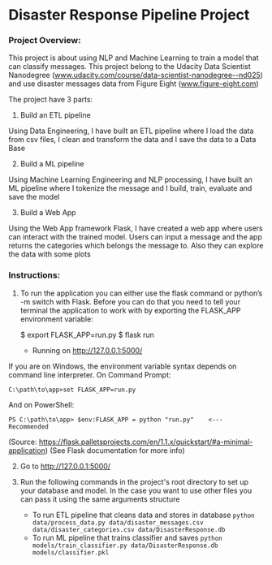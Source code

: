 # Disaster Response Pipeline Project
### Project Overview:

This project is about using NLP and Machine Learning to train a model that can classify messages.
This project belong to the Udacity Data Scientist Nanodegree (www.udacity.com/course/data-scientist-nanodegree--nd025) and use disaster messages data from Figure Eight (www.figure-eight.com)

The project have 3 parts:

1. Build an ETL pipeline

Using Data Engineering, I have built an ETL pipeline where I load the data from csv files, I clean and transform  the data and I save the data to a Data Base

2. Build a ML pipeline

Using Machine Learning Engineering and NLP processing, I have built an ML pipeline where I tokenize the message and I build, train, evaluate and save the model

3. Build a Web App

Using the Web App framework Flask, I have created a web app where users can interact with the trained model. Users can input a message and the app returns the categories which belongs the message to. Also they can explore the data with some plots

### Instructions:

1. To run the application you can either use the flask command or python’s -m switch with Flask. Before you can do that you need to tell your terminal the application to work with by exporting the FLASK_APP environment variable:

	$ export FLASK_APP=run.py
	$ flask run
 	* Running on http://127.0.0.1:5000/

If you are on Windows, the environment variable syntax depends on command line interpreter. On Command Prompt:

	C:\path\to\app>set FLASK_APP=run.py

And on PowerShell:

	PS C:\path\to\app> $env:FLASK_APP = python "run.py"    <--- Recommended    

(Source: https://flask.palletsprojects.com/en/1.1.x/quickstart/#a-minimal-application)
(See Flask documentation for more info)

2. Go to http://127.0.0.1:5000/

3. Run the following commands in the project's root directory to set up your database and model.
In the case you want to use other files you can pass it using the same arguments structure 

    - To run ETL pipeline that cleans data and stores in database
        `python data/process_data.py data/disaster_messages.csv data/disaster_categories.csv data/DisasterResponse.db`
    - To run ML pipeline that trains classifier and saves
        `python models/train_classifier.py data/DisasterResponse.db models/classifier.pkl`


